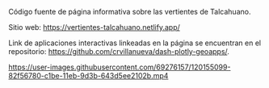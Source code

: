 Código fuente de página informativa sobre las vertientes de Talcahuano.

Sitio web: https://vertientes-talcahuano.netlify.app/

Link de aplicaciones interactivas linkeadas en la página se encuentran en el repositorio: https://github.com/crvillanueva/dash-plotly-geoapps/.

https://user-images.githubusercontent.com/69276157/120155099-82f56780-c1be-11eb-9d3b-643d5ee2102b.mp4
